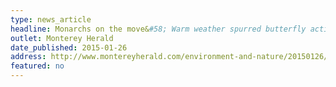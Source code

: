 ```yaml
---
type: news_article
headline: Monarchs on the move&#58; Warm weather spurred butterfly activity
outlet: Monterey Herald
date_published: 2015-01-26
address: http://www.montereyherald.com/environment-and-nature/20150126/monarchs-on-the-move-warm-weather-spurred-butterfly-activity
featured: no
---
```

